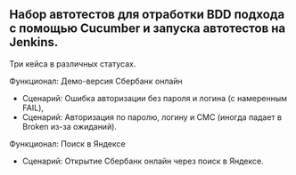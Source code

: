 ## Набор автотестов для отработки BDD подхода с помощью Cucumber и запуска автотестов на Jenkins.

Три кейса в различных статусах.

Функционал: Демо-версия Сбербанк онлайн

* Сценарий: Ошибка авторизации без пароля и логина (с намеренным FAIL),
* Сценарий: Авторизация по паролю, логину и СМС (иногда падает в Broken из-за ожиданий).

Функционал: Поиск в Яндексе

* Сценарий: Открытие Сбербанк онлайн через поиск в Яндексе.
